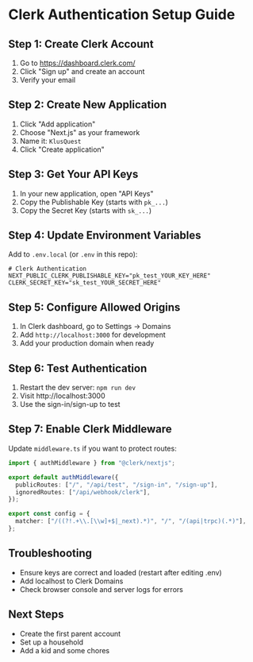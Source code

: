 # Clerk Authentication Setup Guide

## Step 1: Create Clerk Account

1. Go to https://dashboard.clerk.com/
2. Click "Sign up" and create an account
3. Verify your email

## Step 2: Create New Application

1. Click "Add application"
2. Choose "Next.js" as your framework
3. Name it: `KlusQuest`
4. Click "Create application"

## Step 3: Get Your API Keys

1. In your new application, open "API Keys"
2. Copy the Publishable Key (starts with `pk_...`)
3. Copy the Secret Key (starts with `sk_...`)

## Step 4: Update Environment Variables

Add to `.env.local` (or `.env` in this repo):

```env
# Clerk Authentication
NEXT_PUBLIC_CLERK_PUBLISHABLE_KEY="pk_test_YOUR_KEY_HERE"
CLERK_SECRET_KEY="sk_test_YOUR_SECRET_HERE"
```

## Step 5: Configure Allowed Origins

1. In Clerk dashboard, go to Settings -> Domains
2. Add `http://localhost:3000` for development
3. Add your production domain when ready

## Step 6: Test Authentication

1. Restart the dev server: `npm run dev`
2. Visit http://localhost:3000
3. Use the sign-in/sign-up to test

## Step 7: Enable Clerk Middleware

Update `middleware.ts` if you want to protect routes:

```ts
import { authMiddleware } from "@clerk/nextjs";

export default authMiddleware({
  publicRoutes: ["/", "/api/test", "/sign-in", "/sign-up"],
  ignoredRoutes: ["/api/webhook/clerk"],
});

export const config = {
  matcher: ["/((?!.+\\.[\\w]+$|_next).*)", "/", "/(api|trpc)(.*)"],
};
```

## Troubleshooting

- Ensure keys are correct and loaded (restart after editing .env)
- Add localhost to Clerk Domains
- Check browser console and server logs for errors

## Next Steps

- Create the first parent account
- Set up a household
- Add a kid and some chores
